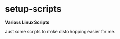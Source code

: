 # setup-scripts
<b>Various Linux Scripts</b>

Just some scripts to make disto hopping easier for me.
